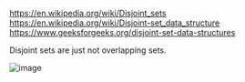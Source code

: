 https://en.wikipedia.org/wiki/Disjoint_sets \
https://en.wikipedia.org/wiki/Disjoint-set_data_structure \
https://www.geeksforgeeks.org/disjoint-set-data-structures

Disjoint sets are just not overlapping sets.

![image](https://github.com/VIK2395/DSA/assets/50545334/53d2dcd5-17ac-4852-8e6c-21a500cd2aa3)
